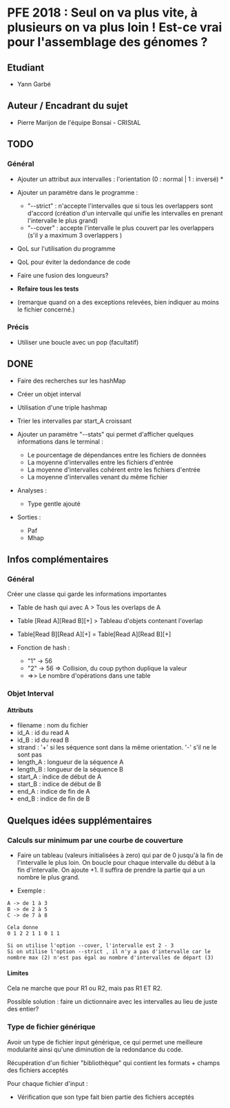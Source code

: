 # PFE 2018 : Seul on va plus vite, à plusieurs on va plus loin ! Est-ce vrai pour l'assemblage des génomes ?

## Etudiant

- Yann Garbé

## Auteur / Encadrant du sujet

- Pierre Marijon de l'équipe Bonsai - CRIStAL

## TODO

### Général

- Ajouter un attribut aux intervalles : l'orientation (0 : normal | 1 : inversé) *

- Ajouter un paramètre dans le programme :
    - "--strict" : n'accepte l'intervalles que si tous les overlappers sont d'accord (création d'un intervalle qui unifie les intervalles en prenant l'intervalle le plus grand)
    - "--cover" : accepte l'intervalle le plus couvert par les overlappers (s'il y a maximum 3 overlappers )

- QoL sur l'utilisation du programme
- QoL pour éviter la dedondance de code
- Faire une fusion des longueurs?
- **Refaire tous les tests**

- (remarque quand on a des exceptions relevées, bien indiquer au moins le fichier concerné.)

### Précis

- Utiliser une boucle avec un pop (facultatif)

## DONE

- Faire des recherches sur les hashMap
- Créer un objet interval
- Utilisation d'une triple hashmap

- Trier les intervalles par start_A croissant

- Ajouter un paramètre "--stats" qui permet d'afficher quelques informations dans le terminal :
    - Le pourcentage de dépendances entre les fichiers de données
    - La moyenne d'intervalles entre les fichiers d'entrée
    - La moyenne d'intervalles cohérent entre les fichiers d'entrée
    - La moyenne d'intervalles venant du même fichier

- Analyses :
    - Type gentle ajouté

- Sorties :
    - Paf
    - Mhap


## Infos complémentaires

### Général

Créer une classe qui garde les informations importantes

- Table de hash qui avec A > Tous les overlaps de A
- Table [Read A][Read B][+] > Tableau d'objets contenant l'overlap
- Table[Read B][Read A][+] = Table[Read A][Read B][+]
- Fonction de hash :

    - "1" -> 56
    - "2" -> 56 => Collision, du coup python duplique la valeur
    - =>> Le nombre d'opérations dans une table

### Objet Interval

#### Attributs

- filename : nom du fichier
- id_A : id du read A
- id_B : id du read B
- strand : '+' si les séquence sont dans la même orientation. '-' s'il ne le sont pas
- length_A : longueur de la séquence A
- length_B : longueur de la séquence B
- start_A : indice de début de A
- start_B : indice de début de B
- end_A : indice de fin de A
- end_B : indice de fin de B

## Quelques idées supplémentaires

### Calculs sur minimum par une courbe de couverture

- Faire un tableau (valeurs initialisées à zero) qui par de 0 jusqu'à la fin de l'intervalle le plus loin. On boucle pour chaque intervalle du début à la fin d'intervalle. On ajoute +1. Il suffira de prendre la partie qui a un nombre le plus grand.

- Exemple :

``` console
A -> de 1 à 3
B -> de 2 à 5
C -> de 7 à 8

Cela donne
0 1 2 2 1 1 0 1 1

Si on utilise l'option --cover, l'intervalle est 2 - 3
Si on utilise l'option --strict , il n'y a pas d'intervalle car le nombre max (2) n'est pas égal au nombre d'intervalles de départ (3)
```

#### Limites

Cela ne marche que pour R1 ou R2, mais pas R1 ET R2.

Possible solution : faire un dictionnaire avec les intervalles au lieu de juste des entier?

### Type de fichier générique

Avoir un type de fichier input générique, ce qui permet une meilleure modularité ainsi qu'une diminution de la redondance du code.

Récupération d'un fichier "bibliothèque" qui contient les formats + champs des fichiers acceptés

Pour chaque fichier d'input :

- Vérification que son type fait bien partie des fichiers acceptés
